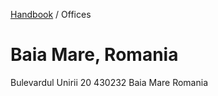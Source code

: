 [Handbook](../README.md) / Offices

# Baia Mare, Romania
Bulevardul Unirii 20
430232 Baia Mare
Romania